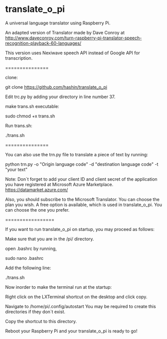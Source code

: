 translate_o_pi
==============

A universal language translator using Raspberry Pi.

An adapted version of Translator made by Dave Conroy at http://www.daveconroy.com/turn-raspberry-pi-translator-speech-recognition-playback-60-languages/

This version uses Nexiwave speech API instead of Google API for transcription. 

===============

clone:

git clone https://github.com/hashin/translate_o_pi

Edit trc.py by adding your directory in line number 37.

make trans.sh executable:

sudo chmod +x trans.sh

Run trans.sh:

./trans.sh

===============

You can also use the trn.py file to translate a piece of text by running:

python trn.py -o "Origin language code" -d "destination language code" -t "your text"

Note: Don`t forget to add your client ID and client secret of the application you have registered at Microsoft Azure Marketplace. https://datamarket.azure.com/

Also, you should subscribe to the Microsoft Translator. You can choose the plan you wish. A free option is available, which is used in translate_o_pi. You can choose the one you prefer.

=================

If you want to run translate_o_pi on startup, you may proceed as follows:

Make sure that you are in the /pi/ directory.

open .bashrc by running,

sudo nano .bashrc

Add the following line:

./trans.sh

Now inorder to make the terminal run at the startup:

Right click on the LXTerminal shortcut on the desktop and click copy.

Navigate to /home/pi/.config/autostart  You may be required to create this directories if they don`t exist.

Copy the shortcut to this directory.


Reboot your Raspberry Pi and your translate_o_pi is ready to go!




